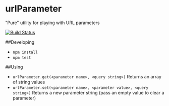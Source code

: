 # urlParameter

"Pure" utility for playing with URL parameters

[![Build Status](https://travis-ci.org/delphic-digital/urlParameter.svg?branch=master)](https://travis-ci.org/delphic-digital/urlParameter)

##Developing

 - `npm install`
 - `npm test`

##Using

 - `urlParameter.get(<parameter name>, <query string>)` Returns an array of string values
 - `urlParameter.set(<parameter name>, <parameter value>, <query string>)` Returns a new parameter string (pass an empty value to clear a parameter)